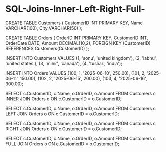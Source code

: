 # SQL-Joins-Inner-Left-Right-Full-

CREATE TABLE Customers (
  CustomerID INT PRIMARY KEY,
  Name VARCHAR(100),
  City VARCHAR(50)
);

CREATE TABLE Orders (
  OrderID INT PRIMARY KEY,
  CustomerID INT,
  OrderDate DATE,
  Amount DECIMAL(10,2),
  FOREIGN KEY (CustomerID) REFERENCES Customers(CustomerID)
);

INSERT INTO Customers VALUES
(1, 'sonu', 'united kingdom'),
(2, 'labhu', 'united states'),
(3, 'mihir', 'canada'),
(4, 'tushar', 'india');

INSERT INTO Orders VALUES
(100, 1, '2025-06-10', 250.00),
(101, 2, '2025-06-11', 150.00),
(102, 2, '2025-06-15', 200.00),
(103, 4, '2025-06-16', 300.00);

SELECT c.CustomerID, c.Name, o.OrderID, o.Amount
FROM Customers c
INNER JOIN Orders o
  ON c.CustomerID = o.CustomerID;
  
SELECT c.CustomerID, c.Name, o.OrderID, o.Amount
FROM Customers c
LEFT JOIN Orders o
  ON c.CustomerID = o.CustomerID;

SELECT c.CustomerID, c.Name, o.OrderID, o.Amount
FROM Customers c
RIGHT JOIN Orders o
  ON c.CustomerID = o.CustomerID;

SELECT c.CustomerID, c.Name, o.OrderID, o.Amount
FROM Customers c
FULL JOIN Orders o
  ON c.CustomerID = o.CustomerID;


  
